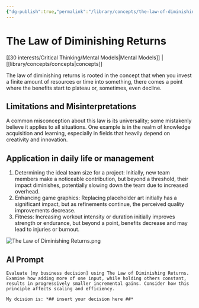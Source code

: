 ```yaml
---
{"dg-publish":true,"permalink":"/library/concepts/the-law-of-diminishing-returns/"}
---
```


# The Law of Diminishing Returns
[[30 interests/Critical Thinking/Mental Models\|Mental Models]] | [[library/concepts/concepts\|concepts]]

The law of diminishing returns is rooted in the concept that when you invest a finite amount of resources or time into something, there comes a point where the benefits start to plateau or, sometimes, even decline.

## Limitations and Misinterpretations
A common misconception about this law is its universality; some mistakenly believe it applies to all situations. One example is in the realm of knowledge acquisition and learning, especially in fields that heavily depend on creativity and innovation.

## Application in daily life or management
1. Determining the ideal team size for a project: Initially, new team members make a noticeable contribution, but beyond a threshold, their impact diminishes, potentially slowing down the team due to increased overhead.
2. Enhancing game graphics: Replacing placeholder art initially has a significant impact, but as refinements continue, the perceived quality improvements decrease.
3. Fitness: Increasing workout intensity or duration initially improves strength or endurance, but beyond a point, benefits decrease and may lead to injuries or burnout.

![The Law of Diminishing Returns.png](/img/user/library/concepts/The%20Law%20of%20Diminishing%20Returns.png)

## AI Prompt
```ad-note
Evaluate [my business decision] using The Law of Diminishing Returns. Examine how adding more of one input, while holding others constant, results in progressively smaller incremental gains. Consider how this principle affects scaling and efficiency.

My dcision is: *## insert your decision here ##*
```
